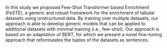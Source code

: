 In this study we proposed Few-Shot Transformer based Enrichment (FeSTE), a generic and robust framework for the enrichment of tabular datasets using unstructured data. By training over multiple datasets, our approach is able to develop generic models that can be applied to additional datasets with minimal training (i.e., few-shot). Our approach is based on an adaptation of BERT, for which we present a novel fine-tuning approach that reformulates the tuples of the datasets as sentences.
